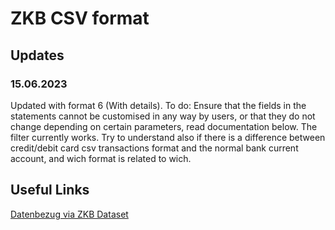 # ZKB CSV format

## Updates
### 15.06.2023
Updated with format 6 (With details). To do: Ensure that the fields in the statements cannot be customised in any way by users, or that they do not change depending on certain parameters, read documentation below. The filter currently works.
Try to understand also if there is a difference between credit/debit card csv transactions format and the normal bank current account, and wich format is related to wich.

## Useful Links

 [Datenbezug via ZKB Dataset](https://www.zkb.ch/de/unternehmen/digitales-banking/software-anbindungen/datenbezug-via-zkb-dataset.html)
  

  
  
